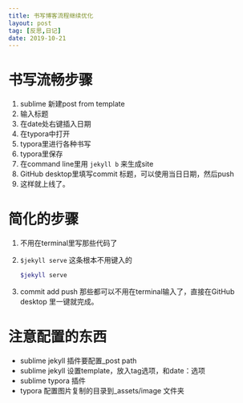 ```yaml
---
title: 书写博客流程继续优化
layout: post
tag: [反思,日记]
date: 2019-10-21
---
```


# 书写流畅步骤

1. sublime 新建post from template
2. 输入标题
3. 在date处右键插入日期
4. 在typora中打开
5. typora里进行各种书写
6. typora里保存
7. 在command line里用 `jekyll b` 来生成site
8. GitHub desktop里填写commit 标题，可以使用当日日期，然后push
9. 这样就上线了。

# 简化的步骤

1. 不用在terminal里写那些代码了

2. `$jekyll serve` 这条根本不用键入的

   ```bash
   $jekyll serve
   ```

3. commit  add push 那些都可以不用在terminal输入了，直接在GitHub desktop 里一键就完成。

# 注意配置的东西

* sublime jekyll 插件要配置_post path
* sublime jekyll 设置template，放入tag选项，和date：选项
* sublime typora 插件
* typora 配置图片复制的目录到_assets/image 文件夹